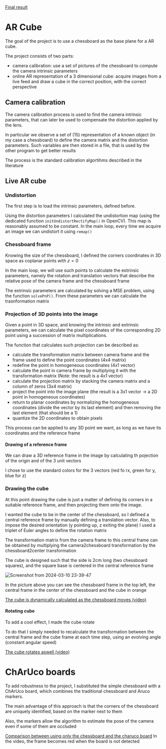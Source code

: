 [Final result](https://imgur.com/a/mf3809V)

# AR Cube
The goal of the project is to use a chessboard as the base plane for a AR cube.

The project consists of two parts:
- camera calibration: use a set of pictures of the chessboard to compute the camera intrinsic parameters
- online AR representation of a 3 dimensional cube: acquire images from a live feed and draw a cube in the correct position, with the correct perspective

## Camera calibration
The camera calibration process is used to find the camera intrinsic parameters, that can later be used to compensate the distortion applied by the lens.

In particular we observe a set of (15) representation of a known object (in my case a chessboard) to define the camera matrix and the distortion parameters. Such variables are then stored in a file, that is used by the other program to get better results

The process is the standard calibration algortihms described in the literature

## Live AR cube

### Undistortion
The first step is to load the intrinsic parameters, defined before.

Using the distortion parameters I calculated the undistortion map (using the dedicated function `initUndistortRectifyMap()` in OpenCV). This map is reasonably assumed to be constant. In the main loop, every time we acquire an image we can undistort it using `remap()`

### Chessboard frame
Knowing the size of the chessboard, I defined the corners coordinates in 3D space as coplanar points with $z=0$

In the main loop, we will use such points to calculate the extrinsic parameters, namely the rotation and translation vectors that describe the relative pose of the camera frame and the chessboard frame

The extrinsic parameters are calculated by solving a MSE problem, using the function `solvePnP()`. From these parameters we can calculate the trasnformation matrix

### Projection of 3D points into the image
Given a point in 3D space, and knowing the intrinsic and extrinsic parameters, we can calculate the pixel coordinates of the corresponding 2D point using a succession of matrix multiplications.

The function that calculates such projection can be described as:
- calculate the transformation matrix between camera frame and the frame used to define the point coordinates (4x4 matrix)
- redefine the point in homogeneous coordinates (4x1 vector)
- calculate the point in camera frame by multiplying it with the transformation matrix (Note: the result is a 4x1 vector)
- calculate the projection matrix by stacking the camera matrix and a column of zeros (3x4 matrix)
- project the point into the image plane (the result is a 3x1 vector -> a 2D point in homogeneous coordinates)
- return to planar coordinates by normalizing the homogeneous coordinates (divide the vector by its last element) and then removing the last element (that should be a 1)
- quantize the 2D coordinates to obtain pixels

This process can be applied to any 3D point we want, as long as we have its coordinates and the reference frame

#### Drawing of a reference frame
We can draw a 3D reference frame in the image by calculating th pojection of the origin and of the 3 unit vectors

I chose to use the standard colors for the 3 vectors (red fo rx, green for y, blue for z)

### Drawing the cube
At this point drawing the cube is just a matter of defining its corners in a suitable reference frame, and then projecting them onto the image.

I wanted the cube to be in the center of the chessboard, so I defined a central reference frame by manually defining a translation vector. Also, to impose the desired orientation (y pointing up, z exiting the plane) I used a triplet of Euler angles to define the rotation matrix

The transformation matrix from the camera frame to this central frame can be obtained by multiplying the camera2chessboard transformation by the chessboard2center transformation 

The cube is designed such that the side is 2cm long (two chessboard squares), and the square base is centered in the central reference frame

![Screenshot from 2024-03-10 23-39-47](https://github.com/eliferin14/AR_cube/assets/76204928/0d2780b9-97da-4fbf-b312-dc0b8625b85d)

In the picture above you can see the chessboard frame in the top left, the central frame in the center of the chessboard and the cube in orange

[The cube is dynamically calculated as the chessboard moves (video)](https://imgur.com/CVmUvCD)

#### Rotating cube
To add a cool effect, I made the cube rotate


To do that I simply needed to recalculate the transformation between the central frame and the cube frame at each time step, using an evolving angle (constant angular speed)

[The cube rotates aswell (video)](https://imgur.com/ENrEHXJ)

# ChArUco boards
To add robustness to the project, I substituted the simple chessboard with a ChArUco board, which combines the traditional chessboard and Aruco markers.

The main advantage of this approach is that the corners of the chessboard are uniquely identified, based on the marker next to them

Also, the markers allow the algorithm to estimate the pose of the camera even if some of them are occluded

[Comparison between using only the chessboard and the charuco board](https://imgur.com/a/mf3809V)
In the video, the frame becomes red when the board is not detected

